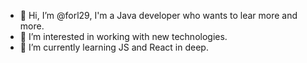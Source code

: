 - 👋 Hi, I’m @forl29, I'm a Java developer who wants to lear more and more.
- 👀 I’m interested in working with new technologies.
- 🌱 I’m currently learning JS and React in deep.

<!---
forl29/forl29 is a ✨ special ✨ repository because its `README.md` (this file) appears on your GitHub profile.
You can click the Preview link to take a look at your changes.
--->
